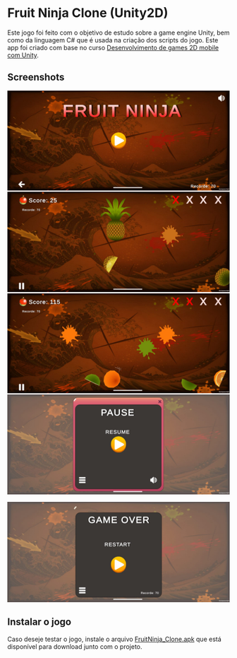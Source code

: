 # **Fruit Ninja Clone (Unity2D)**

Este jogo foi feito com o objetivo de estudo sobre a game engine Unity, bem como da linguagem C# que é usada na criação dos scripts do jogo.
Este app foi criado com base no curso [Desenvolvimento de games 2D mobile com Unity](https://www.udemy.com/course/desenvolvimento-de-games-2d-mobile-com-unity/).

## **Screenshots**

<img src="https://raw.githubusercontent.com/EuDavidReis-ODev/FruitNinjaClone/main/Images_Readme/FruitNinjaCloneImg%20(1).jpeg" />

<img src="https://raw.githubusercontent.com/EuDavidReis-ODev/FruitNinjaClone/main/Images_Readme/FruitNinjaCloneImg%20(5).jpeg" />

<img src="https://raw.githubusercontent.com/EuDavidReis-ODev/FruitNinjaClone/main/Images_Readme/FruitNinjaCloneImg%20(4).jpeg" />

<img src="https://raw.githubusercontent.com/EuDavidReis-ODev/FruitNinjaClone/main/Images_Readme/FruitNinjaCloneImg%20(3).jpeg" />

![GAME OVER](https://raw.githubusercontent.com/EuDavidReis-ODev/FruitNinjaClone/main/Images_Readme/FruitNinjaCloneImg%20(2).jpeg)

## Instalar o jogo

Caso deseje testar o jogo, instale o arquivo [FruitNinja_Clone.apk](https://drive.google.com/file/d/1X4nbUVKQfMUKtdaQGcYyTyq3f3YxngFH/view?usp=share_link) que está disponível para download junto com o projeto.